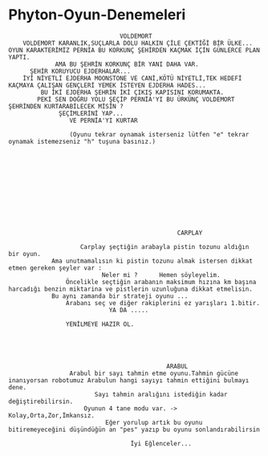 # Phyton-Oyun-Denemeleri
  

   
                                   VOLDEMORT
        VOLDEMORT KARANLIK,SUÇLARLA DOLU HALKIN ÇİLE ÇEKTİĞİ BİR ÜLKE...
    OYUN KARAKTERİMİZ PERNİA BU KORKUNÇ ŞEHİRDEN KAÇMAK İÇİN GÜNLERCE PLAN YAPTI.
                 AMA BU ŞEHRİN KORKUNÇ BİR YANI DAHA VAR.
          ŞEHİR KORUYUCU EJDERHALAR...
        İYİ NİYETLİ EJDERHA MOONSTONE VE CANİ,KÖTÜ NİYETLİ,TEK HEDEFİ KAÇMAYA ÇALIŞAN GENÇLERİ YEMEK İSTEYEN EJDERHA HADES...
             BU İKİ EJDERHA ŞEHRİN İKİ ÇIKIŞ KAPISINI KORUMAKTA.
            PEKİ SEN DOĞRU YOLU ŞEÇİP PERNİA'YI BU ÜRKÜNÇ VOLDEMORT ŞEHRİNDEN KURTARABİLECEK MİSİN ?
                  ŞEÇİMLERİNİ YAP...
                     VE PERNİA'YI KURTAR

                     (Oyunu tekrar oynamak isterseniz lütfen "e" tekrar oynamak istemezseniz "h" tuşuna basınız.)









         


                                                   CARPLAY

                        Carplay şeçtiğin arabayla pistin tozunu aldığın bir oyun.
                Ama unutmamalısın ki pistin tozunu almak istersen dikkat etmen gereken şeyler var :
                              Neler mi ?      Hemen söyleyelim.
                    Öncelikle seçtiğin arabanın maksimum hızına km başına harcadığı benzin miktarina ve pistlerin uzunluğuna dikkat etmelisin.
                Bu aynı zamanda bir strateji oyunu ...
                    Arabanı seç ve diğer rakiplerini ez yarışları 1.bitir.
                                YA DA .....
                            
                    YENİLMEYE HAZIR OL.




           
                                                ARABUL
                     Arabul bir sayı tahmin etme oyunu.Tahmin gücüne inanıyorsan robotumuz Arabulun hangi sayıyı tahmin ettiğini bulmayı dene.
                            Sayı tahmin aralığını istediğin kadar değiştirebilirsin.
                         Oyunun 4 tane modu var. -> Kolay,Orta,Zor,İmkansız.
                               Eğer yorulup artık bu oyunu bitiremeyeceğini düşündüğün an "pes" yazıp bu oyunu sonlandırabilirsin 

                                      İyi Eğlenceler...
                



